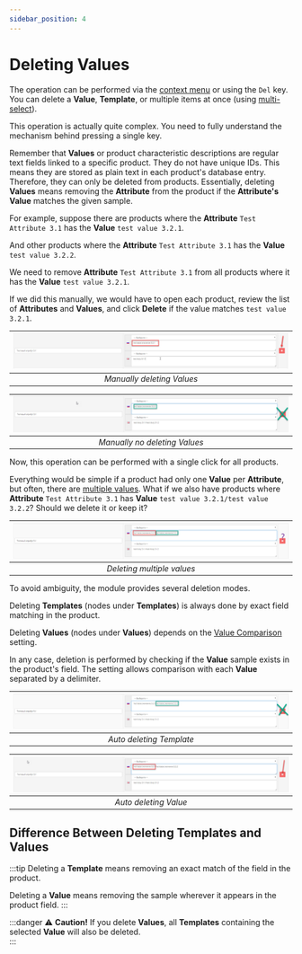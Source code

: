 ```yaml
---
sidebar_position: 4
---
```


# Deleting Values

The operation can be performed via the [context menu](/module-features/context-menu.md) or using the `Del` key. You can delete a **Value**, **Template**, or multiple items at once (using [multi-select](/module-features/tree-features.md)).

This operation is actually quite complex. You need to fully understand the mechanism behind pressing a single key.

Remember that **Values** or product characteristic descriptions are regular text fields linked to a specific product. They do not have unique IDs. This means they are stored as plain text in each product's database entry. Therefore, they can only be deleted from products. Essentially, deleting **Values** means removing the **Attribute** from the product if the **Attribute's Value** matches the given sample.

For example, suppose there are products where the **Attribute** `Test Attribute 3.1` has the **Value** `test value 3.2.1`.

And other products where the **Attribute** `Test Attribute 3.1` has the **Value** `test value 3.2.2`.

We need to remove **Attribute** `Test Attribute 3.1` from all products where it has the **Value** `test value 3.2.1`.

If we did this manually, we would have to open each product, review the list of **Attributes** and **Values**, and click **Delete** if the value matches `test value 3.2.1`.

| ![Manually deleting Values](/img/tutorial/product1.jpg) |
|:--:|
| *Manually deleting Values* |

| ![Manually no deleting Values](/img/tutorial/product2.jpg) |
|:--:|
| *Manually no deleting Values* |

Now, this operation can be performed with a single click for all products.

Everything would be simple if a product had only one **Value** per **Attribute**, but often, there are [multiple values](/general-info/values-templates.md). What if we also have products where **Attribute** `Test Attribute 3.1` has **Value** `test value 3.2.1/test value 3.2.2`? Should we delete it or keep it?

| ![Deleting multiple values](/img/tutorial/product3.jpg) |
|:--:|
| *Deleting multiple values* |

To avoid ambiguity, the module provides several deletion modes.

Deleting **Templates** (nodes under **Templates**) is always done by exact field matching in the product.

Deleting **Values** (nodes under **Values**) depends on the [Value Comparison](/settings/comparison.md) setting.

In any case, deletion is performed by checking if the **Value** sample exists in the product's field. The setting allows comparison with each **Value** separated by a delimiter.

| ![Auto deleting Template](/img/tutorial/product4.jpg) |
|:--:|
| *Auto deleting Template* |

| ![Auto deleting Value](/img/tutorial/product5.jpg) |
|:--:|
| *Auto deleting Value* |

## Difference Between Deleting **Templates** and **Values**

:::tip
Deleting a **Template** means removing an exact match of the field in the product.

Deleting a **Value** means removing the sample wherever it appears in the product field.
:::

:::danger
⚠ **Caution!** If you delete **Values**, all **Templates** containing the selected **Value** will also be deleted.  
:::

